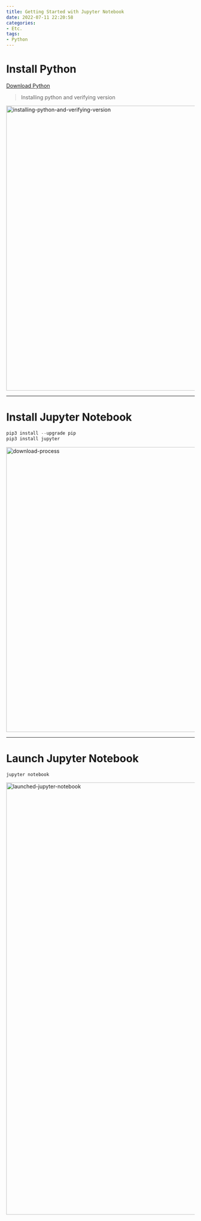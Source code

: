 ```yaml
---
title: Getting Started with Jupyter Notebook
date: 2022-07-11 22:20:58
categories:
- Etc.
tags:
- Python
---
```

# Install Python

[Download Python](https://www.python.org/downloads/macos/)

> Installing python and verifying version

<img src="/images/jupyter-notebook-init/installing-python-and-verifying-version.png" alt="installing-python-and-verifying-version" width="762" />

<!-- More -->

***

# Install Jupyter Notebook

~~~python
pip3 install --upgrade pip
pip3 install jupyter
~~~

<img src="/images/jupyter-notebook-init/download-process.png" alt="download-process" width="762" />

***

# Launch Jupyter Notebook

~~~python
jupyter notebook
~~~

<img src="/images/jupyter-notebook-init/launched-jupyter-notebook.png" alt="launched-jupyter-notebook" width="1156" />